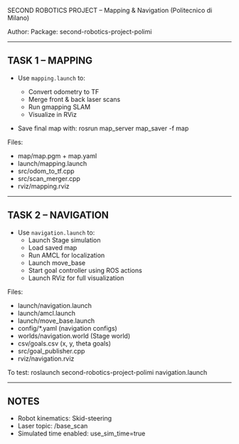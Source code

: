 SECOND ROBOTICS PROJECT – Mapping & Navigation (Politecnico di Milano)

Author: <Vincenzo Del Grosso>
Package: second-robotics-project-polimi

---

TASK 1 – MAPPING
-----------------
- Use `mapping.launch` to:
  - Convert odometry to TF
  - Merge front & back laser scans
  - Run gmapping SLAM
  - Visualize in RViz

- Save final map with:
  rosrun map_server map_saver -f map

Files:
- map/map.pgm + map.yaml
- launch/mapping.launch
- src/odom_to_tf.cpp
- src/scan_merger.cpp
- rviz/mapping.rviz

---

TASK 2 – NAVIGATION
-------------------
- Use `navigation.launch` to:
  - Launch Stage simulation
  - Load saved map
  - Run AMCL for localization
  - Launch move_base
  - Start goal controller using ROS actions
  - Launch RViz for full visualization

Files:
- launch/navigation.launch
- launch/amcl.launch
- launch/move_base.launch
- config/*.yaml (navigation configs)
- worlds/navigation.world (Stage world)
- csv/goals.csv (x, y, theta goals)
- src/goal_publisher.cpp
- rviz/navigation.rviz

To test:
  roslaunch second-robotics-project-polimi navigation.launch

---

NOTES
-----
- Robot kinematics: Skid-steering
- Laser topic: /base_scan
- Simulated time enabled: use_sim_time=true
